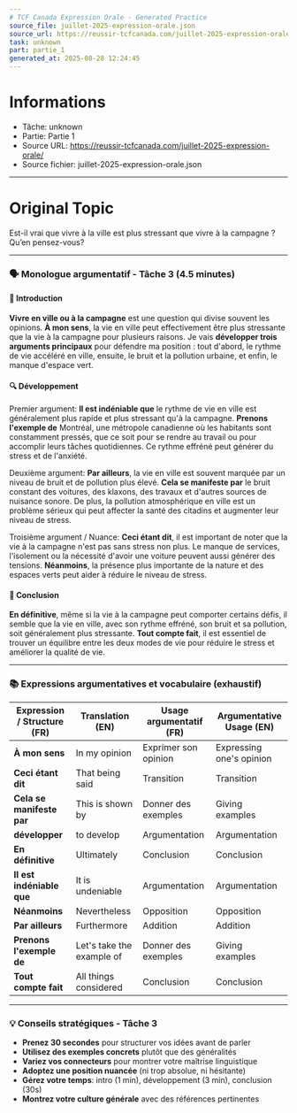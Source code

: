 ```yaml
---
# TCF Canada Expression Orale - Generated Practice
source_file: juillet-2025-expression-orale.json
source_url: https://reussir-tcfcanada.com/juillet-2025-expression-orale/
task: unknown
part: partie_1
generated_at: 2025-08-28 12:24:45
---
```


# Informations
- Tâche: unknown
- Partie: Partie 1
- Source URL: https://reussir-tcfcanada.com/juillet-2025-expression-orale/
- Source fichier: juillet-2025-expression-orale.json

---

# Original Topic
Est-il vrai que vivre à la ville est plus stressant que vivre à la campagne ?Qu’en pensez-vous?

---

### 🗣️ Monologue argumentatif - Tâche 3 (4.5 minutes)

#### 🚀 Introduction
**Vivre en ville ou à la campagne** est une question qui divise souvent les opinions. **À mon sens**, la vie en ville peut effectivement être plus stressante que la vie à la campagne pour plusieurs raisons. Je vais **développer trois arguments principaux** pour défendre ma position : tout d'abord, le rythme de vie accéléré en ville, ensuite, le bruit et la pollution urbaine, et enfin, le manque d'espace vert.

#### 🔍 Développement

Premier argument:
**Il est indéniable que** le rythme de vie en ville est généralement plus rapide et plus stressant qu'à la campagne. **Prenons l'exemple de** Montréal, une métropole canadienne où les habitants sont constamment pressés, que ce soit pour se rendre au travail ou pour accomplir leurs tâches quotidiennes. Ce rythme effréné peut générer du stress et de l'anxiété.

Deuxième argument:
**Par ailleurs**, la vie en ville est souvent marquée par un niveau de bruit et de pollution plus élevé. **Cela se manifeste par** le bruit constant des voitures, des klaxons, des travaux et d'autres sources de nuisance sonore. De plus, la pollution atmosphérique en ville est un problème sérieux qui peut affecter la santé des citadins et augmenter leur niveau de stress.

Troisième argument / Nuance:
**Ceci étant dit**, il est important de noter que la vie à la campagne n'est pas sans stress non plus. Le manque de services, l'isolement ou la nécessité d'avoir une voiture peuvent aussi générer des tensions. **Néanmoins**, la présence plus importante de la nature et des espaces verts peut aider à réduire le niveau de stress.

#### 🎯 Conclusion
**En définitive**, même si la vie à la campagne peut comporter certains défis, il semble que la vie en ville, avec son rythme effréné, son bruit et sa pollution, soit généralement plus stressante. **Tout compte fait**, il est essentiel de trouver un équilibre entre les deux modes de vie pour réduire le stress et améliorer la qualité de vie.

---

### 📚 Expressions argumentatives et vocabulaire (exhaustif)

| Expression / Structure (FR) | Translation (EN) | Usage argumentatif (FR) | Argumentative Usage (EN) |
|----------------------------|------------------|-------------------------|--------------------------|
| **À mon sens**            | In my opinion    | Exprimer son opinion    | Expressing one's opinion |
| **Ceci étant dit**        | That being said  | Transition               | Transition               |
| **Cela se manifeste par** | This is shown by | Donner des exemples      | Giving examples          |
| **développer**            | to develop       | Argumentation            | Argumentation            |
| **En définitive**         | Ultimately       | Conclusion               | Conclusion               |
| **Il est indéniable que** | It is undeniable | Argumentation            | Argumentation            |
| **Néanmoins**             | Nevertheless     | Opposition               | Opposition               |
| **Par ailleurs**          | Furthermore      | Addition                 | Addition                 |
| **Prenons l'exemple de**  | Let's take the example of | Donner des exemples | Giving examples          |
| **Tout compte fait**      | All things considered | Conclusion           | Conclusion               |

---

### 💡 Conseils stratégiques - Tâche 3

- **Prenez 30 secondes** pour structurer vos idées avant de parler
- **Utilisez des exemples concrets** plutôt que des généralités
- **Variez vos connecteurs** pour montrer votre maîtrise linguistique
- **Adoptez une position nuancée** (ni trop absolue, ni hésitante)
- **Gérez votre temps**: intro (1 min), développement (3 min), conclusion (30s)
- **Montrez votre culture générale** avec des références pertinentes